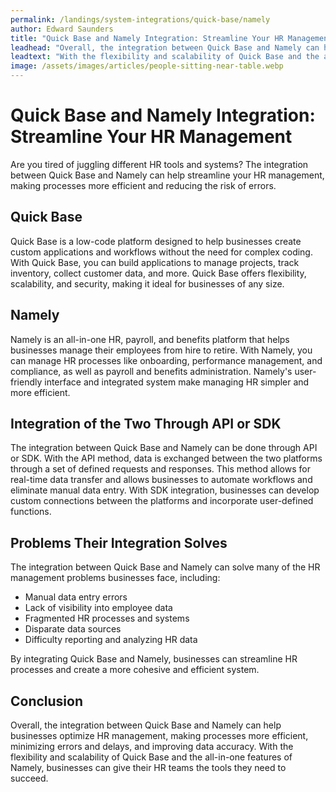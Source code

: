 ```yaml
---
permalink: /landings/system-integrations/quick-base/namely
author: Edward Saunders
title: "Quick Base and Namely Integration: Streamline Your HR Management"
leadhead: "Overall, the integration between Quick Base and Namely can help businesses optimize HR management, making processes more efficient, minimizing errors and delays, and improving data accuracy"
leadtext: "With the flexibility and scalability of Quick Base and the all-in-one features of Namely, businesses can give their HR teams the tools they need to succeed."
image: /assets/images/articles/people-sitting-near-table.webp
---
```

<div class="arttext">    <h1>Quick Base and Namely Integration: Streamline Your HR Management</h1>
    <p>Are you tired of juggling different HR tools and systems? The integration between Quick Base and Namely can help streamline your HR management, making processes more efficient and reducing the risk of errors.</p>
    <h2>Quick Base</h2>
    <p>Quick Base is a low-code platform designed to help businesses create custom applications and workflows without the need for complex coding. With Quick Base, you can build applications to manage projects, track inventory, collect customer data, and more. Quick Base offers flexibility, scalability, and security, making it ideal for businesses of any size.</p>
    <h2>Namely</h2>
    <p>Namely is an all-in-one HR, payroll, and benefits platform that helps businesses manage their employees from hire to retire. With Namely, you can manage HR processes like onboarding, performance management, and compliance, as well as payroll and benefits administration. Namely's user-friendly interface and integrated system make managing HR simpler and more efficient.</p>
    <h2>Integration of the Two Through API or SDK</h2>
    <p>The integration between Quick Base and Namely can be done through API or SDK. With the API method, data is exchanged between the two platforms through a set of defined requests and responses. This method allows for real-time data transfer and allows businesses to automate workflows and eliminate manual data entry. With SDK integration, businesses can develop custom connections between the platforms and incorporate user-defined functions.</p>
    <h2>Problems Their Integration Solves</h2>
    <p>The integration between Quick Base and Namely can solve many of the HR management problems businesses face, including:</p>
    <ul>
      <li>Manual data entry errors</li>
      <li>Lack of visibility into employee data</li>
      <li>Fragmented HR processes and systems</li>
      <li>Disparate data sources</li>
      <li>Difficulty reporting and analyzing HR data</li>
    </ul>
    <p>By integrating Quick Base and Namely, businesses can streamline HR processes and create a more cohesive and efficient system.</p>
    <h2>Conclusion</h2>
    <p>Overall, the integration between Quick Base and Namely can help businesses optimize HR management, making processes more efficient, minimizing errors and delays, and improving data accuracy. With the flexibility and scalability of Quick Base and the all-in-one features of Namely, businesses can give their HR teams the tools they need to succeed.</p>
</div>